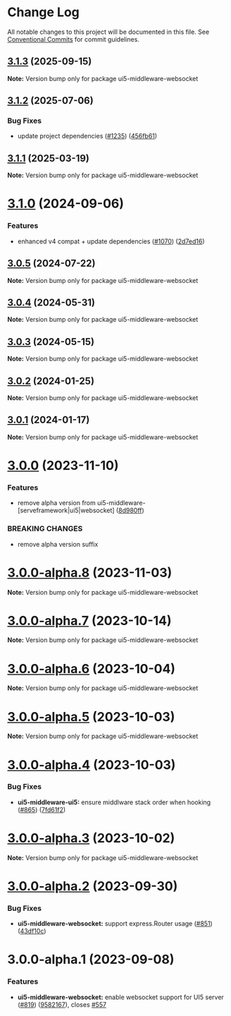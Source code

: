 # Change Log

All notable changes to this project will be documented in this file.
See [Conventional Commits](https://conventionalcommits.org) for commit guidelines.

## [3.1.3](https://github.com/ui5-community/ui5-ecosystem-showcase/compare/ui5-middleware-websocket@3.1.2...ui5-middleware-websocket@3.1.3) (2025-09-15)

**Note:** Version bump only for package ui5-middleware-websocket





## [3.1.2](https://github.com/ui5-community/ui5-ecosystem-showcase/compare/ui5-middleware-websocket@3.1.1...ui5-middleware-websocket@3.1.2) (2025-07-06)


### Bug Fixes

* update project dependencies ([#1235](https://github.com/ui5-community/ui5-ecosystem-showcase/issues/1235)) ([456fb61](https://github.com/ui5-community/ui5-ecosystem-showcase/commit/456fb6143125e3334acafb129e219499b2a1c882))





## [3.1.1](https://github.com/ui5-community/ui5-ecosystem-showcase/compare/ui5-middleware-websocket@3.1.0...ui5-middleware-websocket@3.1.1) (2025-03-19)

**Note:** Version bump only for package ui5-middleware-websocket





# [3.1.0](https://github.com/ui5-community/ui5-ecosystem-showcase/compare/ui5-middleware-websocket@3.0.5...ui5-middleware-websocket@3.1.0) (2024-09-06)


### Features

* enhanced v4 compat + update dependencies ([#1070](https://github.com/ui5-community/ui5-ecosystem-showcase/issues/1070)) ([2d7ed16](https://github.com/ui5-community/ui5-ecosystem-showcase/commit/2d7ed1623249febd32ecabdd2b47698f1cd968d5))





## [3.0.5](https://github.com/ui5-community/ui5-ecosystem-showcase/compare/ui5-middleware-websocket@3.0.4...ui5-middleware-websocket@3.0.5) (2024-07-22)

**Note:** Version bump only for package ui5-middleware-websocket





## [3.0.4](https://github.com/ui5-community/ui5-ecosystem-showcase/compare/ui5-middleware-websocket@3.0.3...ui5-middleware-websocket@3.0.4) (2024-05-31)

**Note:** Version bump only for package ui5-middleware-websocket





## [3.0.3](https://github.com/ui5-community/ui5-ecosystem-showcase/compare/ui5-middleware-websocket@3.0.2...ui5-middleware-websocket@3.0.3) (2024-05-15)

**Note:** Version bump only for package ui5-middleware-websocket





## [3.0.2](https://github.com/ui5-community/ui5-ecosystem-showcase/compare/ui5-middleware-websocket@3.0.1...ui5-middleware-websocket@3.0.2) (2024-01-25)

**Note:** Version bump only for package ui5-middleware-websocket





## [3.0.1](https://github.com/ui5-community/ui5-ecosystem-showcase/compare/ui5-middleware-websocket@3.0.0...ui5-middleware-websocket@3.0.1) (2024-01-17)

**Note:** Version bump only for package ui5-middleware-websocket





# [3.0.0](https://github.com/ui5-community/ui5-ecosystem-showcase/compare/ui5-middleware-websocket@3.0.0-alpha.8...ui5-middleware-websocket@3.0.0) (2023-11-10)


### Features

* remove alpha version from ui5-middleware-[serveframework|ui5|websocket] ([8d980ff](https://github.com/ui5-community/ui5-ecosystem-showcase/commit/8d980ff5f646a92c5677aca525b300d96704d069))


### BREAKING CHANGES

* remove alpha version suffix





# [3.0.0-alpha.8](https://github.com/ui5-community/ui5-ecosystem-showcase/compare/ui5-middleware-websocket@3.0.0-alpha.7...ui5-middleware-websocket@3.0.0-alpha.8) (2023-11-03)

**Note:** Version bump only for package ui5-middleware-websocket





# [3.0.0-alpha.7](https://github.com/ui5-community/ui5-ecosystem-showcase/compare/ui5-middleware-websocket@3.0.0-alpha.6...ui5-middleware-websocket@3.0.0-alpha.7) (2023-10-14)

**Note:** Version bump only for package ui5-middleware-websocket





# [3.0.0-alpha.6](https://github.com/ui5-community/ui5-ecosystem-showcase/compare/ui5-middleware-websocket@3.0.0-alpha.5...ui5-middleware-websocket@3.0.0-alpha.6) (2023-10-04)

**Note:** Version bump only for package ui5-middleware-websocket





# [3.0.0-alpha.5](https://github.com/ui5-community/ui5-ecosystem-showcase/compare/ui5-middleware-websocket@3.0.0-alpha.4...ui5-middleware-websocket@3.0.0-alpha.5) (2023-10-03)

**Note:** Version bump only for package ui5-middleware-websocket





# [3.0.0-alpha.4](https://github.com/ui5-community/ui5-ecosystem-showcase/compare/ui5-middleware-websocket@3.0.0-alpha.3...ui5-middleware-websocket@3.0.0-alpha.4) (2023-10-03)


### Bug Fixes

* **ui5-middleware-ui5:** ensure middlware stack order when hooking ([#865](https://github.com/ui5-community/ui5-ecosystem-showcase/issues/865)) ([7fd61f2](https://github.com/ui5-community/ui5-ecosystem-showcase/commit/7fd61f225b619e4b9166402122492844e02e925b))





# [3.0.0-alpha.3](https://github.com/ui5-community/ui5-ecosystem-showcase/compare/ui5-middleware-websocket@3.0.0-alpha.2...ui5-middleware-websocket@3.0.0-alpha.3) (2023-10-02)

**Note:** Version bump only for package ui5-middleware-websocket





# [3.0.0-alpha.2](https://github.com/ui5-community/ui5-ecosystem-showcase/compare/ui5-middleware-websocket@3.0.0-alpha.1...ui5-middleware-websocket@3.0.0-alpha.2) (2023-09-30)


### Bug Fixes

* **ui5-middleware-websocket:** support express.Router usage ([#851](https://github.com/ui5-community/ui5-ecosystem-showcase/issues/851)) ([43df10c](https://github.com/ui5-community/ui5-ecosystem-showcase/commit/43df10c21bb61b898331b301c21c2bb0ab22debb))





# 3.0.0-alpha.1 (2023-09-08)


### Features

* **ui5-middleware-websocket:** enable websocket support for UI5 server ([#819](https://github.com/ui5-community/ui5-ecosystem-showcase/issues/819)) ([9582167](https://github.com/ui5-community/ui5-ecosystem-showcase/commit/9582167dcf8be13df43b9966ef3af59561e1d98d)), closes [#557](https://github.com/ui5-community/ui5-ecosystem-showcase/issues/557)
